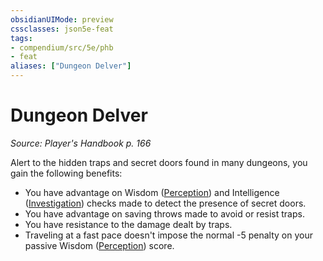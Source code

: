 ```yaml
---
obsidianUIMode: preview
cssclasses: json5e-feat
tags:
- compendium/src/5e/phb
- feat
aliases: ["Dungeon Delver"]
---
```

# Dungeon Delver
*Source: Player's Handbook p. 166*  

Alert to the hidden traps and secret doors found in many dungeons, you gain the following benefits:

- You have advantage on Wisdom ([Perception](4-Resources/Compendium/rules/skills.md#Perception)) and Intelligence ([Investigation](4-Resources/Compendium/rules/skills.md#Investigation)) checks made to detect the presence of secret doors.  
- You have advantage on saving throws made to avoid or resist traps.  
- You have resistance to the damage dealt by traps.  
- Traveling at a fast pace doesn't impose the normal -5 penalty on your passive Wisdom ([Perception](4-Resources/Compendium/rules/skills.md#Perception)) score.